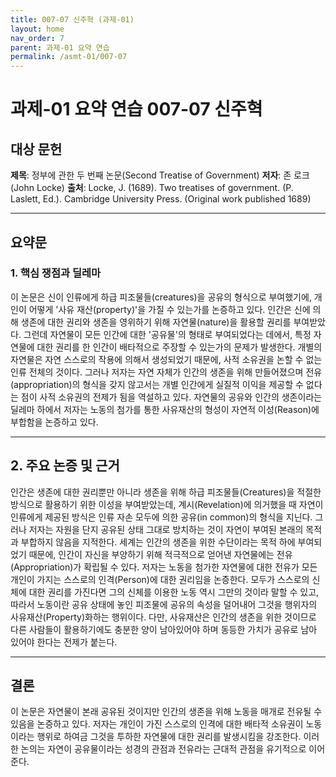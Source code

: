 ```yaml
---
title: 007-07 신주혁 (과제-01)
layout: home
nav_order: 7
parent: 과제-01 요약 연습
permalink: /asmt-01/007-07
---
```


# 과제-01 요약 연습 007-07 신주혁 

## 대상 문헌  
**제목**: 정부에 관한 두 번째 논문(Second Treatise of Government)
**저자**: 존 로크(John Locke)
**출처**: Locke, J. (1689). Two treatises of government. (P. Laslett, Ed.). Cambridge University Press. (Original work published 1689)

---

## 요약문

### 1. 핵심 쟁점과 딜레마
이 논문은 신이 인류에게 하급 피조물들(creatures)을 공유의 형식으로 부여했기에, 개인이 어떻게 '사유 재산(property)'을 가질 수 있는가를 논증하고 있다. 인간은 신에 의해 생존에 대한 권리와 생존을 영위하기 위해 자연물(nature)을 활용할 권리를 부여받았다. 그런데 자연물이 모든 인간에 대한 '공유물'의 형태로 부여되었다는 데에서, 특정 자연물에 대한 권리를 한 인간이 배타적으로 주장할 수 있는가의 문제가 발생한다. 개별의 자연물은 자연 스스로의 작용에 의해서 생성되었기 때문에, 사적 소유권을 논할 수 없는 인류 전체의 것이다. 그러나 저자는 자연 자체가 인간의 생존을 위해 만들어졌으며 전유(appropriation)의 형식을 갖지 않고서는 개별 인간에게 실질적 이익을 제공할 수 없다는 점이 사적 소유권의 전제가 됨을 역설하고 있다. 자연물의 공유와 인간의 생존이라는 딜레마 하에서 저자는 노동의 첨가를 통한 사유재산의 형성이 자연적 이성(Reason)에 부합함을 논증하고 있다.

---

## 2. 주요 논증 및 근거
인간은 생존에 대한 권리뿐만 아니라 생존을 위해 하급 피조물들(Creatures)을 적절한 방식으로 활용하기 위한 이성을 부여받았는데, 계시(Revelation)에 의거했을 때 자연이 인류에게 제공된 방식은 인류 자손 모두에 의한 공유(in common)의 형식을 지닌다. 그러나 저자는 자원을 단지 공유된 상태 그대로 방치하는 것이 자연이 부여된 본래의 목적과 부합하지 않음을 지적한다. 세계는 인간의 생존을 위한 수단이라는 목적 하에 부여되었기 때문에, 인간이 자신을 부양하기 위해 적극적으로 얻어낸 자연물에는 전유(Appropriation)가 확립될 수 있다. 저자는 노동을 첨가한 자연물에 대한 전유가 모든 개인이 가지는 스스로의 인격(Person)에 대한 권리임을 논증한다. 모두가 스스로의 신체에 대한 권리를 가진다면 그의 신체를 이용한 노동 역시 그만의 것이라 말할 수 있고, 따라서 노동이란 공유 상태에 놓인 피조물에 공유의 속성을 덜어내어 그것을 행위자의 사유재산(Property)화하는 행위이다. 다만, 사유재산은 인간의 생존을 위한 것이므로 다른 사람들이 활용하기에도 충분한 양이 남아있어야 하며 동등한 가치가 공유로 남아 있어야 한다는 전제가 붙는다.

---

## 결론
이 논문은 자연물이 본래 공유된 것이지만 인간의 생존을 위해 노동을 매개로 전유될 수 있음을 논증하고 있다. 저자는 개인이 가진 스스로의 인격에 대한 배타적 소유권이 노동이라는 행위로 하여금 그것을 투하한 자연물에 대한 권리를 발생시킴을 강조한다. 이러한 논의는 자연이 공유물이라는 성경의 관점과 전유라는 근대적 관점을 유기적으로 이어 준다.